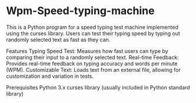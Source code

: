 # Wpm-Speed-typing-machine
This is a Python program for a speed typing test machine implemented using the curses library. Users can test their typing speed by typing out randomly selected text as fast as they can.

Features
Typing Speed Test: Measures how fast users can type by comparing their input to a randomly selected text.
Real-time Feedback: Provides real-time feedback on typing accuracy and words per minute (WPM).
Customizable Text: Loads text from an external file, allowing for customization and variation in tests.

Prerequisites
Python 3.x
curses library (usually included in Python standard library)

